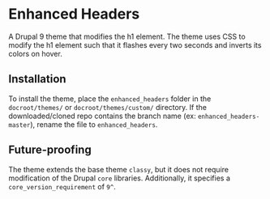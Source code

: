 # Enhanced Headers
A Drupal 9 theme that modifies the h1 element. The theme uses CSS to modify the h1 element such that it flashes every two seconds and inverts its colors on hover.

## Installation
To install the theme, place the `enhanced_headers` folder in the `docroot/themes/` or `docroot/themes/custom/` directory. If the downloaded/cloned repo contains the branch name (ex: `enhanced_headers-master`), rename the file to `enhanced_headers`.

## Future-proofing
The theme extends the base theme `classy`, but it does not require modification of the Drupal `core` libraries. Additionally, it specifies a `core_version_requirement` of `9^`.
